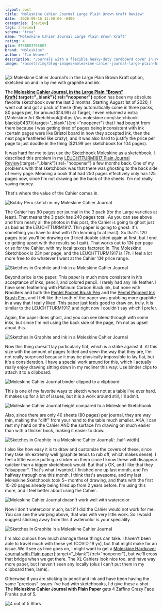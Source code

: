 ```yaml
---
layout: post
title: "Moleskine Cahier Journal Large Plain Brown Kraft Review"
date:  2020-09-16 12:00:00 -0400
categories: [review]
tags: [review]
schema: "true"
name: "Moleskine Cahier Journal Large Plain Brown Kraft"
rating: 4
gtin: 9788883705007
brand: "Moleskine"
author: "Tim Weaver"
description: "Journals with a flexible heavy-duty cardboard cover in red with visible stitching on the spine, 80 pages or 40 sheets, with 16 detachable sheets."
image: "/assets/img/blog-images/moleskine-cahier-journal-large-plain-brown-kraft/cover.jpg"
---
```


![3 Moleskine Cahier Journal's in the Large Plain Brown Kraft option, sketched on and in by me with graphite and ink](/assets/img/blog-images/moleskine-cahier-journal-large-plain-brown-kraft/cover.jpg)

The **[Moleskine Cahier Journal, in the Large Plain "Brown" Kraft](https://us.moleskine.com/cahier-journal-brown/p0408){:target="_blank"}{:rel="noopener"}** option has been my absolute favorite sketchbook over the last 2 months. Starting August 1st of 2020, I went out and got a pack of these (they automatically come in three packs, 80 pages per, for around $14.99) at Target, I even returned a extra [Moleskine Art Sketchbook](https://us.moleskine.com/sketchbook-black/p0437){:target="_blank"}{:rel="noopener"} that I had bought from them because I was getting tired of pages being inconsistent with ink (certain pages were like Bristol board in how they accepted ink, then the next page feathered like crazy), and it was also hard to justify the price per page to just doodle in the thing ($21.99 per sketchbook for 104 pages).  

It was hard for me to just use the Sketchbook Moleskine as a sketchbook. I described this problem in my [LEUCHTTURM1917 Plain Journal Review](/review/2020/04/21/leuchtturm1917-plain-journal-review.html){:target="_blank"}{:rel="noopener"}  a few months back. One of my problems with that sketchbook was that there was ghosting to the back side of every page. Meaning a book that had 250 pages effectively only has 125 pages now, since I'm not drawing on the back of the sheets.  I'm not really saving money.

That's where the value of the Cahier comes in.

<!--more-->

![Bobby Peru sketch in my Moleskine Cahier Journal](/assets/img/blog-images/moleskine-cahier-journal-large-plain-brown-kraft/spread-4.jpg)

The Cahier has 80 pages per journal in the 3 pack (for the Large varieties at least).  That means the 3 pack has 240 pages total. As you can see above and from nearly all the photos in this post, the Cahier is going to ghost just as bad as the LEUCHTTURM1917.  Thin paper is going to ghost.  It's something you have to deal with (I'm learning to at least).  So that's 120 pages total you'll be drawing on (I tried double sided again at first, but I end up getting upset with the results so I quit).  That works out to 13¢ per page or so for the Cahier, with my local taxxes factored in.  The Moleskine Sketchbook is 23¢ per page, and the LEUCHTTURM1917 is 17¢. I feel a lot more free to do whatever I want at the Cahier 13¢ price range.

![Sketches in Graphite and Ink in a Moleskine Cahier Journal](/assets/img/blog-images/moleskine-cahier-journal-large-plain-brown-kraft/spread-2.jpg)

Beyond price is the paper.  This paper is much more consistent in it's acceptance of inks, pencil, and colored pencil.  I rarely had any  ink feather. I have seen feathering with Platinum Carbon Black ink, but none with Noodlers and both the [Pentel Pocket Brush Pen](/review/2018/05/29/pentel-pocket-brush-pen-review.html) and the [Pentel Pigment Ink Brush Pen](/review/2018/07/03/pentel-pigment-ink-brush-pen-review-xfp5f-and-xfp5m.html), and I felt like the tooth of the paper was grabbing more graphite in a way that I really liked.  This paper just feels good to draw on, truly.  It is similar to the LEUCHTTURM1917, and right now I couldn't say which I prefer.

Again, the paper does ghost, and you can see bleed through with some inks, but since I'm not using the back side of the page, I'm not as upset about this.

![Sketches in Graphite and Ink in a Moleskine Cahier Journal](/assets/img/blog-images/moleskine-cahier-journal-large-plain-brown-kraft/lay.jpg)

Now this thing doesn't lay particularly flat, which is a strike against it.  At this size with the amount of pages folded and sewn the way that they are, I'm not really surprised because it may be physically impossible to lay flat, but it's a consideration. I have a special work around for this, which I actually really enjoy drawing sitting down in my recliner this way:  Use binder clips to attach it to a clipboard.

![Moleskine Cahier Journal binder clipped to a clipboard](/assets/img/blog-images/moleskine-cahier-journal-large-plain-brown-kraft/clipboard.jpg)

This is one of my favorite ways to sketch when not at a table I've ever hard.  It makes up for a lot of issues, but it is a work around still, I'll admit.  

![Moleskine Cahier Journal height compared to a Moleskine Sketchbook](/assets/img/blog-images/moleskine-cahier-journal-large-plain-brown-kraft/cliff.jpg)

Also, since there are only 40 sheets (80 pages) per journal, they are way thin, making the "cliff" from your hand to the table much smaller. AKA, I can rest my hand on the Cahier AND the surface I'm drawing on much easier than with a thicker book, making it easier to draw.

![Sketches in Graphite in a Moleskine Cahier Journal](/assets/img/blog-images/moleskine-cahier-journal-large-plain-brown-kraft/page-1.jpg){: .half-width}

I also like how easy it is to draw and customize the covers of these, since they take ink extremly well (graphite tends to rub off, which makes sense).  I feel a little worse putting a sticker on them since I know these will disappear quicker than a bigger sketchbook would.  But that's OK, and I like that they "disappear".  That's what I wanted.  I finished one up last month, and I'm halfway through one this month.  I think that's awesome, and my last Moleskine Sketchbook took 5~ months of drawing, and thats with the first 10-20 pages already being filled up from 2 years before.  I'm using this more, and I feel better about using the Cahier.  

![Moleskine Cahier Journal doesn't work well with watercolor](/assets/img/blog-images/moleskine-cahier-journal-large-plain-brown-kraft/watercolor.jpg)

Now I don't watercolor much, but if I did the Cahier would not work for me.  You can see the warping above, that was with very little work.  So I would suggest sticking away from this if watercolor is your speciality.

![Sketches in Graphite in a Moleskine Cahier Journal](/assets/img/blog-images/moleskine-cahier-journal-large-plain-brown-kraft/spread-1.jpg)

I'm also curious how much damage these things can take.  I haven't been able to travel much with these yet (COVID 19 yo), but that might make for an issue.  We'll see as time goes on, I might want to get a [Moleskine Hardcover Journal with Plain paper](https://us.moleskine.com/classic-notebook-black/p0460){:target="_blank"}{:rel="noopener"}, but we'll cross that bridge when we get there. The XL Cahiers look nice too, and have way more paper, but I haven't seen any locally (plus I can't put them in my clipboard then, lame).

Otherwise if you are sticking to pencil and ink and have been having the same "precious" issues I've had with sketchbooks, I'd give these a shot. The **Moleskine Cahier Journal with Plain Paper** gets 4 Zaffino Crazy Face Franks out of 5.

![4 out of 5 Stars](/assets/img/blog-images/zaffino-scale-4-star.jpg)
